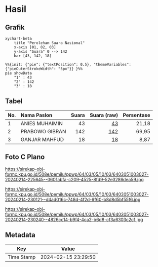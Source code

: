 # Hasil

## Grafik

```mermaid
xychart-beta
    title "Perolehan Suara Nasional"
    x-axis [01, 02, 03]
    y-axis "Suara" 0 --> 142
    bar [43, 142, 18]
```

```mermaid
%%{init: {"pie": {"textPosition": 0.5}, "themeVariables": {"pieOuterStrokeWidth": "5px"}} }%%
pie showData
    "1" : 43
    "2" : 142
    "3" : 18
```

## Tabel

| No. | Nama Paslon    | Suara | Suara (raw) | Persentase |
|:--- |:-------------- | -----:| -----------:| ----------:|
| 1   | ANIES MUHAIMIN | 43    | [43][p-1]   | 21,18      |
| 2   | PRABOWO GIBRAN | 142   | [142][p-2]  | 69,95      |
| 3   | GANJAR MAHFUD  | 18    | [18][p-3]   | 8,87       |


[p-1]: https://github.com/gigit-pemilu/pemilu-2024/blob/main/pilpres/hitung-suara/sub/64-kalimantan-timur/sub/03-berau/sub/05-tanjung-redeb/sub/1003-sungai-bedungun/sub/027-tps/sub/paslon-1.txt
[p-2]: https://github.com/gigit-pemilu/pemilu-2024/blob/main/pilpres/hitung-suara/sub/64-kalimantan-timur/sub/03-berau/sub/05-tanjung-redeb/sub/1003-sungai-bedungun/sub/027-tps/sub/paslon-2.txt
[p-3]: https://github.com/gigit-pemilu/pemilu-2024/blob/main/pilpres/hitung-suara/sub/64-kalimantan-timur/sub/03-berau/sub/05-tanjung-redeb/sub/1003-sungai-bedungun/sub/027-tps/sub/paslon-3.txt

## Foto C Plano

https://sirekap-obj-formc.kpu.go.id/508e/pemilu/ppwp/64/03/05/10/03/6403051003027-20240214-225645--0601abfa-c209-4525-8fd9-52e3286dea59.jpg

https://sirekap-obj-formc.kpu.go.id/508e/pemilu/ppwp/64/03/05/10/03/6403051003027-20240214-230121--d4ad016c-748d-4f2d-9f60-b8d8d5bf55f6.jpg

https://sirekap-obj-formc.kpu.go.id/508e/pemilu/ppwp/64/03/05/10/03/6403051003027-20240214-230240--4826cc14-b9f4-4ca2-b6d8-cf3a6303c2c1.jpg


## Metadata

| Key        | Value               |
| ---------- | ------------------- |
| Time Stamp | 2024-02-15 23:29:50 |



